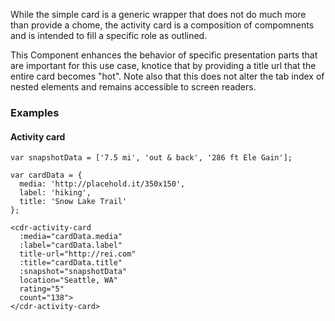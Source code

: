 While the simple card is a generic wrapper that does not do much more than provide a chome, the activity card is a composition of compomnents and is intended to fill a specific role as outlined. 
 
This Component enhances the behavior of specific presentation parts that are important for this use case, knotice that by providing a title url that the entire card becomes "hot". Note also that this does not alter the tab index of nested elements and remains accessible to screen readers. 
 
### Examples 
 
#### Activity card  
``` 
var snapshotData = ['7.5 mi', 'out & back', '286 ft Ele Gain'];

var cardData = {
  media: 'http://placehold.it/350x150',
  label: 'hiking',
  title: 'Snow Lake Trail'
};

<cdr-activity-card 
  :media="cardData.media"
  :label="cardData.label"
  title-url="http://rei.com"
  :title="cardData.title"
  :snapshot="snapshotData"
  location="Seattle, WA"
  rating="5"
  count="138">
</cdr-activity-card>
```
